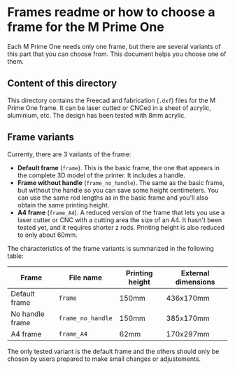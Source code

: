 # Frames readme or how to choose a frame for the M Prime One

Each M Prime One needs only one frame, but there are several variants of this part that you can choose from. This document helps you choose one of them.

## Content of this directory

This directory contains the Freecad and fabrication (`.dxf`) files for the M Prime One frame. It can be laser cutted or CNCed in a sheet of acrylic, aluminium, etc. The design has been tested with 8mm acrylic.

## Frame variants

Currenty, there are 3 variants of the frame:

* **Default frame** (`frame`). This is the basic frame, the one that appears in the complete 3D model of the printer. It includes a handle.
* **Frame without handle** (`frame_no_handle`). The same as the basic frame, but without the handle so you can save some height centimeters. You can use the same rod lengths as in the basic frame and you'll also obtain the same printing height.
* **A4 frame** (`frame_A4`). A reduced version of the frame that lets you use a laser cutter or CNC with a cutting area the size of an A4. It hasn't been tested yet, and it requires shorter z rods. Printing height is also reduced to only about 60mm.

The characteristics of the frame variants is summarized in the following table:

|      Frame      |     File name     | Printing height | External dimensions |
| --------------- | ----------------- | --------------- | ------------------- |
| Default frame   | `frame`           | 150mm           | 436x170mm           |
| No handle frame | `frame_no_handle` | 150mm           | 385x170mm           |
| A4 frame        | `frame_A4`        | 62mm            | 170x297mm           |

The only tested variant is the default frame and the others should only be chosen by users prepared to make small changes or adjustements.